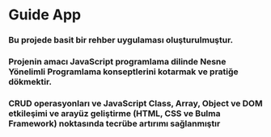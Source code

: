 # Guide App

### Bu projede basit bir rehber uygulaması oluşturulmuştur.
### Projenin amacı JavaScript programlama dilinde Nesne Yönelimli Programlama konseptlerini kotarmak ve pratiğe dökmektir.
### CRUD operasyonları ve JavaScript Class, Array, Object ve DOM etkileşimi ve arayüz geliştirme (HTML, CSS ve Bulma Framework) noktasında tecrübe artırımı sağlanmıştır
